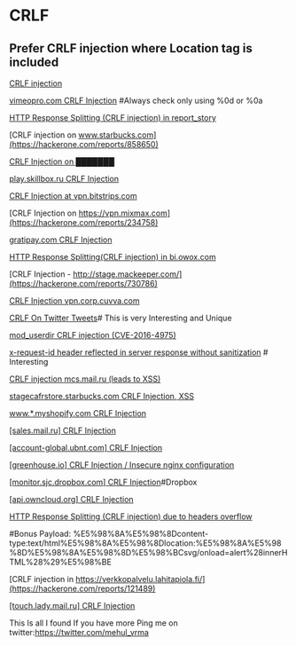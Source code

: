 # CRLF

## Prefer CRLF injection where Location tag is included

[CRLF injection](https://hackerone.com/reports/446271)

[vimeopro.com CRLF Injection](https://hackerone.com/reports/39181) #Always check only using %0d or %0a 

[HTTP Response Splitting (CRLF injection) in report_story](https://hackerone.com/reports/52042)

[CRLF injection on www.starbucks.com](https://hackerone.com/reports/858650)

[CRLF Injection on ███████](https://hackerone.com/reports/245485)

[play.skillbox.ru CRLF Injection](https://hackerone.com/reports/1271276)

[CRLF Injection at vpn.bitstrips.com](https://hackerone.com/reports/237357)

[CRLF Injection on https://vpn.mixmax.com](https://hackerone.com/reports/234758)

[gratipay.com CRLF Injection](https://hackerone.com/reports/79552)

[HTTP Response Splitting(CRLF injection) in bi.owox.com](https://hackerone.com/reports/171473)

[CRLF Injection - http://stage.mackeeper.com/](https://hackerone.com/reports/730786)

[CRLF Injection vpn.corp.cuvva.com](https://hackerone.com/reports/231508)

[CRLF On Twitter Tweets](https://hackerone.com/reports/712979)# This is very Interesting and Unique

[mod_userdir CRLF injection (CVE-2016-4975)](https://hackerone.com/reports/409512)

[x-request-id header reflected in server response without sanitization](https://hackerone.com/reports/798686) # Interesting

[CRLF injection mcs.mail.ru (leads to XSS)](https://hackerone.com/reports/335599)

[stagecafrstore.starbucks.com CRLF Injection, XSS](https://hackerone.com/reports/192667)

[www.*.myshopify.com CRLF Injection](https://hackerone.com/reports/66386)

[[sales.mail.ru] CRLF Injection](https://hackerone.com/reports/140851)

[[account-global.ubnt.com] CRLF Injection](https://hackerone.com/reports/145128)

[[greenhouse.io] CRLF Injection / Insecure nginx configuration](https://hackerone.com/reports/25275)

[[monitor.sjc.dropbox.com] CRLF Injection](https://hackerone.com/reports/39261)#Dropbox

[[api.owncloud.org] CRLF Injection](https://hackerone.com/reports/154306)

[HTTP Response Splitting (CRLF injection) due to headers overflow](https://hackerone.com/reports/53843)

#Bonus Payload: %E5%98%8A%E5%98%8Dcontent-type:text/html%E5%98%8A%E5%98%8Dlocation:%E5%98%8A%E5%98%8D%E5%98%8A%E5%98%8D%E5%98%BCsvg/onload=alert%28innerHTML%28%29%E5%98%BE

[CRLF injection in https://verkkopalvelu.lahitapiola.fi/](https://hackerone.com/reports/121489)

[[touch.lady.mail.ru] CRLF Injection](https://hackerone.com/reports/114198)

This Is all I found If you have more Ping me on twitter:https://twitter.com/mehul_vrma
